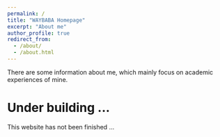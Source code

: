 ```yaml
---
permalink: /
title: "WAYBABA Homepage"
excerpt: "About me"
author_profile: true
redirect_from: 
  - /about/
  - /about.html
---
```




There are some information about me, which mainly focus on academic experiences of mine. 

# Under building ...

This website has not been finished ...


